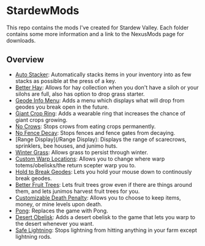 # StardewMods
This repo contains the mods I've created for Stardew Valley. Each folder contains some more information and a link to the NexusMods page for downloads.

## Overview
- [Auto Stacker](/AutoStacker): Automatically stacks items in your inventory into as few stacks as possible at the press of a key.
- [Better Hay](/BetterHay): Allows for hay collection when you don't have a siloh or your silohs are full, also has option to drop grass starter.
- [Geode Info Menu](/GeodeInfoMenu): Adds a menu which displays what will drop from geodes you break open in the future.
- [Giant Crop Ring](/GiantCropRing): Adds a wearable ring that increases the chance of giant crops growing.
- [No Crows](/NoCrows): Stops crows from eating crops permanently.
- [No Fence Decay](/NoFenceDecay): Stops fences and fence gates from decaying.
- [Range Display](/Range Display): Displays the range of scarecrows, sprinklers, bee houses, and junimo huts.
- [Winter Grass](/WinterGrass): Allows grass to persist through winter.
- [Custom Warp Locations](/CustomWarpLocations): Allows you to change where warp totems/obelisks/the return scepter warp you to.
- [Hold to Break Geodes](/HoldToBreakGeodes): Lets you hold your mouse down to continously break geodes.
- [Better Fruit Trees](/BetterFruitTrees): Lets fruit trees grow even if there are things around them, and lets junimos harvest fruit trees for you.
- [Customizable Death Penalty](/CustomizableDeathPenalty): Allows you to choose to keep items, money, or mine levels upon death.
- [Pong](/Pong): Replaces the game with Pong.
- [Desert Obelisk](/DesertObelisk): Adds a desert obelisk to the game that lets you warp to the desert whenever you want.
- [Safe Lightning](/SafeLightning): Stops lightning from hitting anything in your farm except lightning rods.
